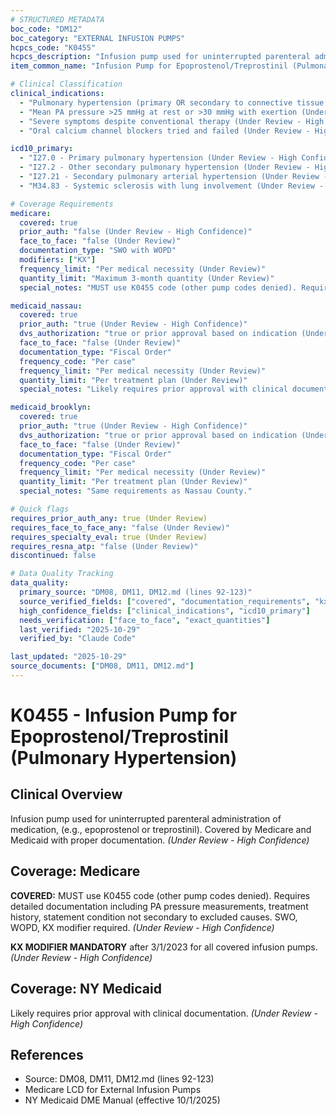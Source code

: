 ```yaml
---
# STRUCTURED METADATA
boc_code: "DM12"
boc_category: "EXTERNAL INFUSION PUMPS"
hcpcs_code: "K0455"
hcpcs_description: "Infusion pump used for uninterrupted parenteral administration of medication, (e.g., epoprostenol or treprostinil)"
item_common_name: "Infusion Pump for Epoprostenol/Treprostinil (Pulmonary Hypertension)"

# Clinical Classification
clinical_indications:
  - "Pulmonary hypertension (primary OR secondary to connective tissue disease, thromboembolic disease, HIV, cirrhosis, diet drugs, congenital shunts) (Under Review - High Confidence)"
  - "Mean PA pressure >25 mmHg at rest or >30 mmHg with exertion (Under Review - High Confidence)"
  - "Severe symptoms despite conventional therapy (Under Review - High Confidence)"
  - "Oral calcium channel blockers tried and failed (Under Review - High Confidence)"

icd10_primary:
  - "I27.0 - Primary pulmonary hypertension (Under Review - High Confidence)"
  - "I27.2 - Other secondary pulmonary hypertension (Under Review - High Confidence)"
  - "I27.21 - Secondary pulmonary arterial hypertension (Under Review - High Confidence)"
  - "M34.83 - Systemic sclerosis with lung involvement (Under Review - High Confidence)"

# Coverage Requirements
medicare:
  covered: true
  prior_auth: "false (Under Review - High Confidence)"
  face_to_face: "false (Under Review)"
  documentation_type: "SWO with WOPD"
  modifiers: ["KX"]
  frequency_limit: "Per medical necessity (Under Review)"
  quantity_limit: "Maximum 3-month quantity (Under Review)"
  special_notes: "MUST use K0455 code (other pump codes denied). Requires detailed documentation including PA pressure measurements, treatment history, statement condition not secondary to excluded causes. SWO, WOPD, KX modifier required."

medicaid_nassau:
  covered: true
  prior_auth: "true (Under Review - High Confidence)"
  dvs_authorization: "true or prior approval based on indication (Under Review)"
  face_to_face: "false (Under Review)"
  documentation_type: "Fiscal Order"
  frequency_code: "Per case"
  frequency_limit: "Per medical necessity (Under Review)"
  quantity_limit: "Per treatment plan (Under Review)"
  special_notes: "Likely requires prior approval with clinical documentation."

medicaid_brooklyn:
  covered: true
  prior_auth: "true (Under Review - High Confidence)"
  dvs_authorization: "true or prior approval based on indication (Under Review)"
  face_to_face: "false (Under Review)"
  documentation_type: "Fiscal Order"
  frequency_code: "Per case"
  frequency_limit: "Per medical necessity (Under Review)"
  quantity_limit: "Per treatment plan (Under Review)"
  special_notes: "Same requirements as Nassau County."

# Quick flags
requires_prior_auth_any: true (Under Review)
requires_face_to_face_any: "false (Under Review)"
requires_specialty_eval: true (Under Review)
requires_resna_atp: "false (Under Review)"
discontinued: false

# Data Quality Tracking
data_quality:
  primary_source: "DM08, DM11, DM12.md (lines 92-123)"
  source_verified_fields: ["covered", "documentation_requirements", "kx_modifier_requirement"]
  high_confidence_fields: ["clinical_indications", "icd10_primary"]
  needs_verification: ["face_to_face", "exact_quantities"]
  last_verified: "2025-10-29"
  verified_by: "Claude Code"

last_updated: "2025-10-29"
source_documents: ["DM08, DM11, DM12.md"]
---
```


# K0455 - Infusion Pump for Epoprostenol/Treprostinil (Pulmonary Hypertension)

## Clinical Overview
Infusion pump used for uninterrupted parenteral administration of medication, (e.g., epoprostenol or treprostinil). Covered by Medicare and Medicaid with proper documentation. *(Under Review - High Confidence)*

## Coverage: Medicare
**COVERED:** MUST use K0455 code (other pump codes denied). Requires detailed documentation including PA pressure measurements, treatment history, statement condition not secondary to excluded causes. SWO, WOPD, KX modifier required. *(Under Review - High Confidence)*

**KX MODIFIER MANDATORY** after 3/1/2023 for all covered infusion pumps. *(Under Review - High Confidence)*

## Coverage: NY Medicaid
Likely requires prior approval with clinical documentation. *(Under Review - High Confidence)*

## References
- Source: DM08, DM11, DM12.md (lines 92-123)
- Medicare LCD for External Infusion Pumps
- NY Medicaid DME Manual (effective 10/1/2025)
